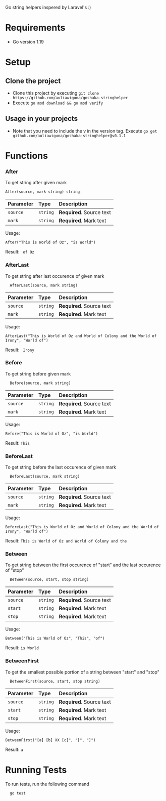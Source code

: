 Go string helpers inspered by Laravel's :)
# Requirements
- Go version 1.19

# Setup
## Clone the project

- Clone this project by executing `git clone https://github.com/auliawiguna/goshaka-stringhelper`
- Execute `go mod download && go mod verify`

## Usage in your projects
- Note that you need to include the v in the version tag. Execute `go get github.com/auliawiguna/goshaka-stringhelper@v0.1.1`



# Functions

### After

To get string after given mark

```
After(source, mark string) string
```

| Parameter | Type     | Description                |
| :-------- | :------- | :------------------------- |
| `source` | `string` | **Required**. Source text |
| `mark` | `string` | **Required**. Mark text |

Usage:

```
After("This is World of Oz", "is World")
```

Result: ` of Oz`
### AfterLast

To get string after last occurence of given mark

```
  AfterLast(source, mark string)
```

| Parameter | Type     | Description                |
| :-------- | :------- | :------------------------- |
| `source` | `string` | **Required**. Source text |
| `mark` | `string` | **Required**. Mark text |

Usage:

```
AfterLast("This is World of Oz and World of Colony and the World of Irony", "World of")
```

Result: ` Irony`

### Before

To get string before given mark

```
  Before(source, mark string)
```

| Parameter | Type     | Description                |
| :-------- | :------- | :------------------------- |
| `source` | `string` | **Required**. Source text |
| `mark` | `string` | **Required**. Mark text |

Usage:

```
Before("This is World of Oz", "is World")
```

Result: `This `

### BeforeLast

To get string before the last occurence of given mark

```
  BeforeLast(source, mark string)
```

| Parameter | Type     | Description                |
| :-------- | :------- | :------------------------- |
| `source` | `string` | **Required**. Source text |
| `mark` | `string` | **Required**. Mark text |

Usage:

```
BeforeLast("This is World of Oz and World of Colony and the World of Irony", "World of")
```

Result: `This is World of Oz and World of Colony and the  `

### Between

To get string between the first occurence of "start" and the last occurence of "stop"

```
  Between(source, start, stop string)
```

| Parameter | Type     | Description                |
| :-------- | :------- | :------------------------- |
| `source` | `string` | **Required**. Source text |
| `start` | `string` | **Required**. Mark text |
| `stop` | `string` | **Required**. Mark text |

Usage:

```
Between("This is World of Oz", "This", "of")
```

Result: ` is World `

### BetweenFirst

To get the smallest possible portion of a string between "start" and "stop"

```
  BetweenFirst(source, start, stop string)
```

| Parameter | Type     | Description                |
| :-------- | :------- | :------------------------- |
| `source` | `string` | **Required**. Source text |
| `start` | `string` | **Required**. Mark text |
| `stop` | `string` | **Required**. Mark text |

Usage:

```
BetweenFirst("[a] [b] XX [c]", "[", "]")
```

Result: `a`

# Running Tests

To run tests, run the following command

```bash
  go test
```